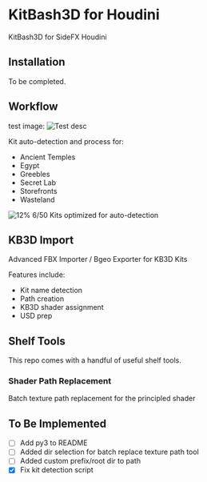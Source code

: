 # KitBash3D for Houdini
KitBash3D for SideFX Houdini

## Installation

To be completed.

## Workflow

test image:
![](https://github.com/lbreede/kb3d-for-houdini/blob/main/screenshots/test.png", "Test desc")

Kit auto-detection and process for:

- Ancient Temples
- Egypt
- Greebles
- Secret Lab
- Storefronts
- Wasteland

![12%](https://progress-bar.dev/12) 6/50 Kits optimized for auto-detection

## KB3D Import

Advanced FBX Importer / Bgeo Exporter for KB3D Kits

Features include:

- Kit name detection
- Path creation
- KB3D shader assignment
- USD prep

## Shelf Tools

This repo comes with a handful of useful shelf tools.

### Shader Path Replacement

Batch texture path replacement for the principled shader

## To Be Implemented

- [ ] Add py3 to README
- [ ] Added dir selection for batch replace texture path tool
- [ ] Added custom prefix/root dir to path
- [x] Fix kit detection script